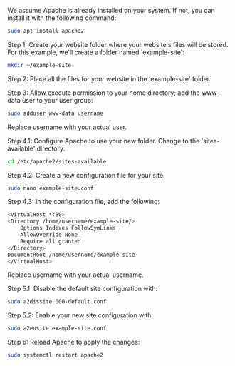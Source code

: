We assume Apache is already installed on your system. If not, you can install it with the following command:
```bash
sudo apt install apache2
```

Step 1: Create your website folder where your website's files will be stored. For this example, we'll create a folder named 'example-site':
```bash
mkdir ~/example-site
```

Step 2: Place all the files for your website in the 'example-site' folder.

Step 3: Allow execute permission to your home directory; add the www-data user to your user group:
```bash
sudo adduser www-data username
```
Replace username with your actual user.

Step 4.1: Configure Apache to use your new folder. Change to the 'sites-available' directory:
```bash
cd /etc/apache2/sites-available
```

Step 4.2: Create a new configuration file for your site:
```bash
sudo nano example-site.conf
```

Step 4.3: In the configuration file, add the following:
```bash
<VirtualHost *:80>
<Directory /home/username/example-site/>
    Options Indexes FollowSymLinks
    AllowOverride None
    Require all granted
</Directory>
DocumentRoot /home/username/example-site 
</VirtualHost>
```
Replace username with your actual username.

Step 5.1: Disable the default site configuration with:
```bash
sudo a2dissite 000-default.conf
```

Step 5.2: Enable your new site configuration with:
```bash
sudo a2ensite example-site.conf
```

Step 6: Reload Apache to apply the changes:
```bash
sudo systemctl restart apache2
```

